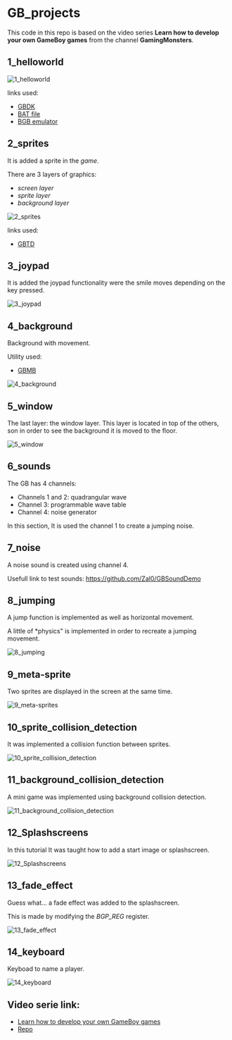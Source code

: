 # GB_projects

This code in this repo is based on the video series **Learn how to develop your own GameBoy games** from the channel **GamingMonsters**.



## 1_helloworld
![](img/1_helloworld.png "1_helloworld")

links used:
+ [GBDK](http://bit.ly/2BuCvsR) 
+ [BAT file](http://bit.ly/2QfD4Pp)
+ [BGB emulator](http://bgb.bircd.org/)


## 2_sprites 

It is added a sprite in the *game*.

There are 3 layers of graphics:
+ *screen layer*
+ *sprite layer*
+ *background layer*

![](img/2_sprites.gif "2_sprites")


links used:
+ [GBTD](http://www.devrs.com/gb/hmgd/gbtd.html)

## 3_joypad
It is added the joypad functionality were the smile moves depending on the key pressed.

![](img/3_joypad.gif "3_joypad")

## 4_background

Background with movement.

Utility used:
+ [GBMB](http://www.devrs.com/gb/hmgd/gbmb.html)

![](img/4_background.gif "4_background")

## 5_window
The last layer: the window layer. This layer is located in top of the others, son in order to see the background it is moved to the floor.


![](img/5_window.gif "5_window")


## 6_sounds
The GB has 4 channels:
+ Channels 1 and 2: quadrangular wave
+ Channel 3: programmable wave table
+ Channel 4: noise generator

In this section, It is used the channel 1 to create a jumping noise.

## 7_noise
A noise sound is created using channel 4.

Usefull link to test sounds:
https://github.com/Zal0/GBSoundDemo


## 8_jumping

A jump function is implemented as well as horizontal movement. 

A little of *physics" is implemented in order to recreate a jumping movement.

![](img/8_jumping.gif "8_jumping")

## 9_meta-sprite
Two sprites are displayed in the screen at the same time.

![](img/9_meta-sprites.gif "9_meta-sprites")


## 10_sprite_collision_detection

It was implemented a collision function between sprites. 

![](img/10_sprite_collision_detection.gif "10_sprite_collision_detection")

## 11_background_collision_detection
A mini game was implemented using background collision detection.

![](img/11_background_collision_detection.gif "11_background_collision_detection")

## 12_Splashscreens
In this tutorial It was taught how to add a start image or splashscreen.

![](img/12_Splashscreens.gif "12_Splashscreens")

## 13_fade_effect
Guess what... a fade effect was added to the splashscreen.

This is made by modifying the *BGP_REG* register.

![](img/13_fade_effect.gif "13_fade_effect")

## 14_keyboard
Keyboad to name a player.

![](img/14_keyboard.gif "14_keyboard")


## Video serie link:
+ [Learn how to develop your own GameBoy games](https://www.youtube.com/playlist?list=PLeEj4c2zF7PaFv5MPYhNAkBGrkx4iPGJos)
+ [Repo](http://bit.ly/2t676I4)